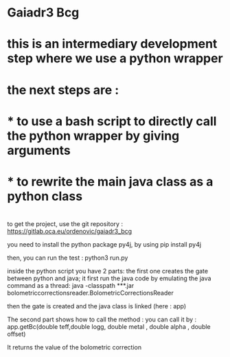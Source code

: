 # Gaiadr3 Bcg
#
#
# this is an intermediary development step where we use a python wrapper
# the next steps are : 
#  * to use a bash script to directly call the python wrapper by giving arguments
#  * to rewrite the main java class as a python class 
#
to get the project, use the git repository : 
https://gitlab.oca.eu/ordenovic/gaiadr3_bcg

you need to install the python package py4j, by using 
pip install py4j

then, you can run the test : 
python3 run.py

inside the python script you have 2 parts:
the first one creates the gate between python and java; it first run the java code by emulating the java command as a thread:
java -classpath  ***.jar bolometriccorrectionsreader.BolometricCorrectionsReader

then the gate is created and the java class is linked (here : app)

The second part shows how to call the method : 
you can call it by  : app.getBc(double teff,double logg, double metal , double alpha , double offset)


It returns the value of the bolometric correction


